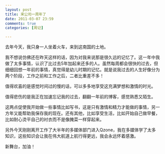 ```yaml
---
layout: post
title: 来公司一周年了
date: 2011-03-07 23:59
comments: true
categories: [周记]

---
```


去年今天，我只身一人坐着火车，来到这南国的土地。

我不想说仿佛还在昨天这样的话，因为对我来说那是很久远的记忆了。这一年中我做了太多事情，认识了比过去5年加起来还多的人。虽然每周都会很快的过去，但细细回想一年前的事情，真觉得是幼儿时期的记忆。就是说我过去的人生好像分为两个阶段，工作之前和工作之后，二者比重差不多！

值得欢喜的是感觉时间过的慢的话，可以多多地享受这充满梦想和激情的时光。

值得悲伤的是我正在加速忘记我的过去，翻翻一年前的博客，感觉熟悉又陌生。

这两点促使我开始做一些事情比如写书，这是只有激情和精力才能做的事情，另一方年又能帮助我保存我的现在。还有其他，比如享受生活，比如开始自己做早餐，比如耐心烫平自己的衬衣而不是像腌菜一样穿起来。

另外今天刚刚离开工作了大半年的多媒体部门进入Qzone，我在多媒体学了太多知识，这些知识会让我在伟大航道上航行得更远，我会永远怀着感激。

新舞台，加油！

